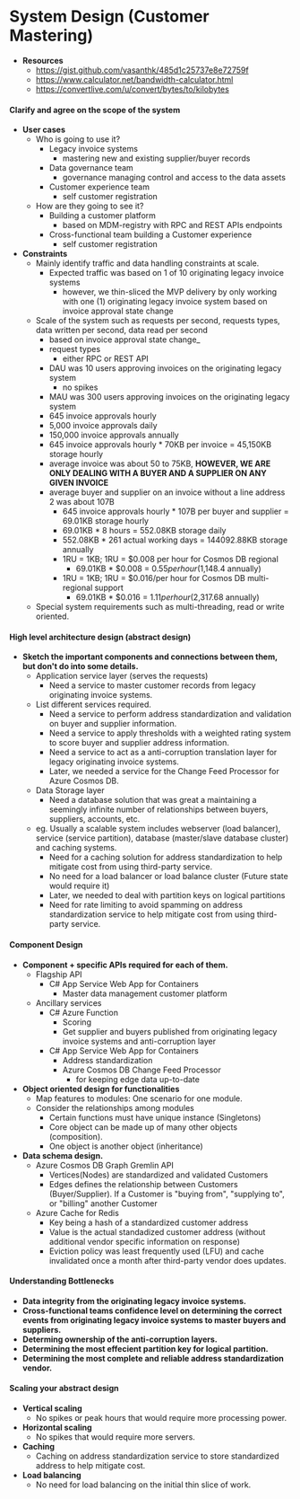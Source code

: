 # System Design (Customer Mastering)
* **Resources**
  * https://gist.github.com/vasanthk/485d1c25737e8e72759f
  * https://www.calculator.net/bandwidth-calculator.html
  * https://convertlive.com/u/convert/bytes/to/kilobytes
#### Clarify and agree on the scope of the system
* **User cases**
  * Who is going to use it?
    * Legacy invoice systems
       * mastering new and existing supplier/buyer records
    * Data governance team
       * governance managing control and access to the data assets
    * Customer experience team
       * self customer registration
  * How are they going to see it?
    * Building a customer platform 
       * based on MDM-registry with RPC and REST APIs endpoints
    * Cross-functional team building a Customer experience
       * self customer registration
* **Constraints**
  * Mainly identify traffic and data handling constraints at scale.
     * Expected traffic was based on 1 of 10 originating legacy invoice systems
       * however, we thin-sliced the MVP delivery by only working with one (1) originating legacy invoice system based on invoice approval state change
  * Scale of the system such as requests per second, requests types, data written per second, data read per second
     * based on invoice approval state change_
     * request types
       * either RPC or REST API
     * DAU was 10 users approving invoices on the originating legacy system
       * no spikes
     * MAU was 300 users approving invoices on the originating legacy system
     * 645 invoice approvals hourly
     * 5,000 invoice approvals daily
     * 150,000 invoice approvals annually
     * 645 invoice approvals hourly \* 70KB per invoice \= 45,150KB storage hourly
     * average invoice was about 50 to 75KB, **HOWEVER, WE ARE ONLY DEALING WITH A BUYER AND A SUPPLIER ON ANY GIVEN INVOICE**
     * average buyer and supplier on an invoice without a line address 2 was about 107B
       * 645 invoice approvals hourly \* 107B per buyer and supplier \= 69.01KB storage hourly
       * 69.01KB \* 8 hours \= 552.08KB storage daily
       * 552.08KB \* 261 actual working days \= 144092.88KB storage annually
       * 1RU = 1KB; 1RU = $0.008 per hour for Cosmos DB regional
         * 69.01KB \* $0.008 = $0.55 per hour ($1,148.4 annually)
       * 1RU = 1KB; 1RU = $0.016/per hour for Cosmos DB multi-regional support
         * 69.01KB \* $0.016 = $1.11 per hour ($2,317.68 annually)
  * Special system requirements such as multi-threading, read or write oriented.
#### High level architecture design (abstract design)
* **Sketch the important components and connections between them, but don't do into some details.**
  * Application service layer (serves the requests)
    * Need a service to master customer records from legacy originating invoice systems.
  * List different services required.
    * Need a service to perform address standardization and validation on buyer and supplier information.
    * Need a service to apply thresholds with a weighted rating system to score buyer and supplier address information.
    * Need a service to act as a anti-corruption translation layer for legacy originating invoice systems.
    * Later, we needed a service for the Change Feed Processor for Azure Cosmos DB.
  * Data Storage layer
    * Need a database solution that was great a maintaining a seemingly infinite number of relationships between buyers, suppliers, accounts, etc.
  * eg. Usually a scalable system includes webserver (load balancer), service (service partition), database (master/slave database cluster) and caching systems.
    * Need for a caching solution for address standardization to help mitigate cost from using third-party service.
    * No need for a load balancer or load balance cluster (Future state would require it)
    * Later, we needed to deal with partition keys on logical partitions
    * Need for rate limiting to avoid spamming on address standardization service to help mitigate cost from using third-party service.
#### Component Design
* **Component + specific APIs required for each of them.**
  * Flagship API
     * C# App Service Web App for Containers
        * Master data management customer platform
  * Ancillary services
     * C# Azure Function
        * Scoring
        * Get supplier and buyers published from originating legacy invoice systems and anti-corruption layer
     * C# App Service Web App for Containers
        * Address standardization
        * Azure Cosmos DB Change Feed Processor
          * for keeping edge data up-to-date
* **Object oriented design for functionalities**
  * Map features to modules: One scenario for one module.
  * Consider the relationships among modules
    * Certain functions must have unique instance (Singletons)
    * Core object can be made up of many other objects (composition).
    * One object is another object (inheritance)
* **Data schema design.**
  * Azure Cosmos DB Graph Gremlin API
    * Vertices(Nodes) are standardized and validated Customers
    * Edges defines the relationship between Customers (Buyer/Supplier). If a Customer is "buying from", "supplying to", or "billing" another Customer
  * Azure Cache for Redis
    * Key being a hash of a standardized customer address
    * Value is the actual standadized customer address (without additional vendor specific information on response)
    * Eviction policy was least frequently used (LFU) and cache invalidated once a month after third-party vendor does updates.
#### Understanding Bottlenecks
* **Data integrity from the originating legacy invoice systems.**
* **Cross-functional teams confidence level on determining the correct events from originating legacy invoice systems to master buyers and suppliers.**
* **Determing ownership of the anti-corruption layers.**
* **Determining the most effecient partition key for logical partition.**
* **Determining the most complete and reliable address standardization vendor.**
#### Scaling your abstract design
* **Vertical scaling**
  * No spikes or peak hours that would require more processing power.
* **Horizontal scaling**
  * No spikes that would require more servers.
* **Caching**
  * Caching on address standardization service to store standardized address to help mitigate cost.
* **Load balancing**
  * No need for load balancing on the initial thin slice of work.

